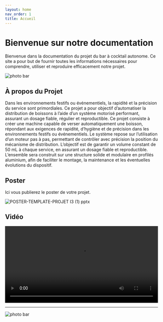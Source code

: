 ```yaml
---
layout: home
nav_order: 1
title: Accueil
---
```


# Bienvenue sur notre documentation

Bienvenue dans la documentation du projet du bar à cocktail autonome. Ce site a pour but de fournir toutes les informations nécessaires pour comprendre, utiliser et reproduire efficacement notre projet.

![photo bar](https://github.com/user-attachments/assets/61c75eec-f46a-4de7-bc0e-1ab3f05e10f5)
## À propos du Projet
Dans les environnements festifs ou événementiels, la rapidité et la précision du service sont primordiales. Ce projet a pour objectif d’automatiser la distribution de boissons à l’aide d’un système motorisé performant, assurant un dosage fiable, régulier et reproductible.
Ce projet consiste à créer une machine capable de verser automatiquement une boisson, répondant aux exigences de rapidité, d’hygiène et de précision dans les environnements festifs ou événementiels. Le système repose sur l’utilisation d’un moteur pas à pas, permettant de contrôler avec précision la position du mécanisme de distribution. L’objectif est de garantir un volume constant de 50 mL à chaque service, en assurant un dosage fiable et reproductible. L’ensemble sera construit sur une structure solide et modulaire en profilés aluminium, afin de faciliter le montage, la maintenance et les éventuelles évolutions du dispositif.

## Poster

Ici vous publierez le poster de votre projet.

![POSTER-TEMPLATE-PROJET I3 (1) pptx](https://github.com/user-attachments/assets/f09ac224-bd4e-4838-9068-0cab8fcdbee6)

## Vidéo
<video src="images/intro_amiens.mp4" controls title="Title"  style="width: 100%;"></video>

---

![photo bar](https://github.com/user-attachments/assets/61c75eec-f46a-4de7-bc0e-1ab3f05e10f5)
